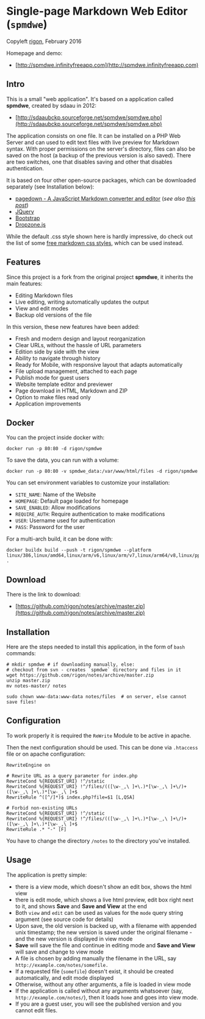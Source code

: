 Single-page Markdown Web Editor (`spmdwe`)
===
Copyleft [rigon](https://rigon.github.io), February 2016

Homepage and demo:

* [http://spmdwe.infinityfreeapp.com](http://spmdwe.infinityfreeapp.com)


Intro
---

This is a small "web application". It's based on a application called **spmdwe**, created by sdaau in 2012:

* [http://sdaaubckp.sourceforge.net/spmdwe/spmdwe.php](http://sdaaubckp.sourceforge.net/spmdwe/spmdwe.php) 

The application consists on one file. It can be installed on a PHP Web Server and can used to edit text files with live preview for Markdown syntax. With proper permissions on the server's directory, files can also be saved on the host (a backup of the previous version is also saved). There are two switches, one that disables saving and other that disables authentication.

It is based on four other open-source packages, which can be downloaded separately (see Installation below):

* [pagedown - A JavaScript Markdown converter and editor](http://code.google.com/p/pagedown/) (_see also [this post](http://stackoverflow.com/a/135155/277826)_)
* [JQuery](http://jquery.com/)
* [Bootstrap](http://getbootstrap.com/)
* [Dropzone.js](http://www.dropzonejs.com/)

While the default .css style shown here is hardly impressive, do check out the list of some [free markdown css styles](markdown_styles), which can be used instead.


Features
---
Since this project is a fork from the original project **spmdwe**, it inherits the main features:

* Editing Markdown files
* Live editing, writing automatically updates the output
* View and edit modes
* Backup old versions of the file

In this version, these new features have been added:

* Fresh and modern design and layout reorganization
* Clear URLs, without the hassle of URL parameters
* Edition side by side with the view
* Ability to navigate through history
* Ready for Mobile, with responsive layout that adapts automatically
* File upload management, attached to each page
* Publish mode for guest users
* Website template editor and previewer
* Page download in HTML, Markdown and ZIP
* Option to make files read only
* Application improvements


Docker
------

You can the project inside docker with:

    docker run -p 80:80 -d rigon/spmdwe

To save the data, you can run with a volume:

    docker run -p 80:80 -v spmdwe_data:/var/www/html/files -d rigon/spmdwe

You can set environment variables to customize your installation:

 - `SITE_NAME`: Name of the Website
 - `HOMEPAGE`: Default page loaded for homepage
 - `SAVE_ENABLED`: Allow modifications
 - `REQUIRE_AUTH`: Require authentication to make modifications
 - `USER`: Username used for authentication
 - `PASS`: Password for the user

For a multi-arch build, it can be done with:

    docker buildx build --push -t rigon/spmdwe --platform linux/386,linux/amd64,linux/arm/v6,linux/arm/v7,linux/arm64/v8,linux/ppc64le .

Download
---
There is the link to download:

* [https://github.com/rigon/notes/archive/master.zip](https://github.com/rigon/notes/archive/master.zip)


Installation
---

Here are the steps needed to install this application, in the form of `bash` commands:

    # mkdir spmdwe # if downloading manually, else:
    # checkout from svn - creates `spmdwe` directory and files in it
    wget https://github.com/rigon/notes/archive/master.zip
    unzip master.zip
    mv notes-master/ notes

    sudo chown www-data:www-data notes/files  # on server, else cannot save files!


Configuration
---
To work properly it is required the ```ReWrite``` Module to be active in apache.

Then the next configuration should be used. This can be done via `.htaccess` file or on apache configuration:

    RewriteEngine on
    
    # Rewrite URL as a query parameter for index.php
    RewriteCond %{REQUEST_URI} !^/static
    RewriteCond %{REQUEST_URI} !^/files/(([\w-_,\ ]+\.)*[\w-_,\ ]+\/)+([\w-_,\ ]+\.)*[\w-_,\ ]+$
    RewriteRule ^([^/]*)$ index.php?file=$1 [L,QSA]
    
    # Forbid non-existing URLs
    RewriteCond %{REQUEST_URI} !^/static
    RewriteCond %{REQUEST_URI} !^/files/(([\w-_,\ ]+\.)*[\w-_,\ ]+\/)+([\w-_,\ ]+\.)*[\w-_,\ ]+$
    RewriteRule .* "-" [F]

You have to change the directory `/notes` to the directory you've installed.


Usage
----

The application is pretty simple:

* there is a view mode, which doesn't show an edit box, shows the html view
* there is edit mode, which shows a live html preview, edit box right next to it, and shows **Save** and **Save and View** at the end
* Both `view` and `edit` can be used as values for the `mode` query string argument (see source code for details)
* Upon save, the old version is backed up, with a filename with appended unix timestamp; the new version is saved under the original filename - and the new version is displayed in view mode
* **Save** will save the file and continue in editing mode and **Save and View** will save and change to view mode
* A file is chosen by adding manually the filename in the URL, say `http://example.com/notes/somefile.`
* If a requested file (`somefile`) doesn't exist, it should be created automatically, and edit mode displayed
* Otherwise, without any other arguments, a file is loaded in view mode
* If the application is called without any arguments whatsoever (say, `http://example.com/notes/`), then it loads `home` and goes into view mode.
* If you are a guest user, you will see the published version and you cannot edit files.

